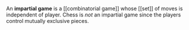 An **impartial game** is a [[combinatorial game]] whose [[set]] of moves is independent of player. Chess is _not_ an impartial game since the players control mutually exclusive pieces.